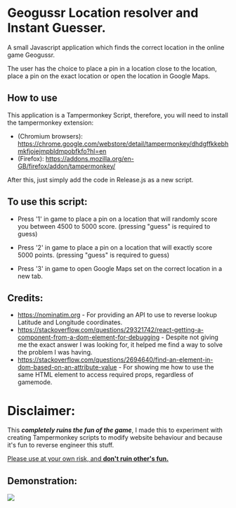 # Geogussr Location resolver and Instant Guesser.

A small Javascript application which finds the correct location in the online game Geogussr.

The user has the choice to place a pin in a location close to the location, place a pin on the exact location or open the location in Google Maps.

## How to use
This application is a Tampermonkey Script, therefore, you will need to install the tampermonkey extension:
- (Chromium browsers): https://chrome.google.com/webstore/detail/tampermonkey/dhdgffkkebhmkfjojejmpbldmpobfkfo?hl=en
- (Firefox):  https://addons.mozilla.org/en-GB/firefox/addon/tampermonkey/

After this, just simply add the code in Release.js as a new script.

## To use this script:

- Press '1' in game to place a pin on a location that will randomly score you between 4500 to 5000 score. (pressing "guess" is required to guess)

- Press '2' in game to place a pin on a location that will exactly score 5000 points. (pressing "guess" is required to guess)

- Press '3' in game to open Google Maps set on the correct location in a new tab.

## Credits:
- https://nominatim.org - For providing an API to use to reverse lookup Latitude and Longitude coordinates.
- https://stackoverflow.com/questions/29321742/react-getting-a-component-from-a-dom-element-for-debugging - Despite not giving me the
  exact answer I was looking for, it helped me find a way to solve the problem I was having.
- https://stackoverflow.com/questions/2694640/find-an-element-in-dom-based-on-an-attribute-value - For showing me how to use the same HTML element to access required props, regardless of gamemode.

# Disclaimer:
This ***completely ruins the fun of the game***, I made this to experiment with creating Tampermonkey scripts to modify website behaviour and because it's fun to reverse engineer this stuff.

<u>Please use at your own risk, and **don't ruin other's fun.** </u>

## Demonstration:
<img src="https://cdn.upload.systems/uploads/Wg827y99.gif"/>
